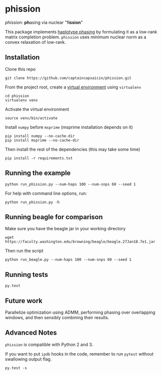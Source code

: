 # phission

*phission:* **ph**asing via nuclear "f**ission**"

This package implements [haplotype phasing](https://en.wikipedia.org/wiki/Haplotype_estimation) by formulating it as a low-rank matrix completion problem. `phission` uses minimum nuclear norm as a convex relaxation of low-rank.

## Installation

Clone this repo

```
git clone https://github.com/captaincapsaicin/phission.git
```

From the project root, create a [virtual environment](https://virtualenv.pypa.io/en/stable/) using `virtualenv`

```
cd phission
virtualenv venv
```

Activate the virtual environment
```
source venv/bin/activate
```

Install `numpy` before `msprime` (msprime installation depends on it)
```
pip install numpy --no-cache-dir
pip install msprime --no-cache-dir
```

Then install the rest of the dependencies (this may take some time)
```
pip install -r requirements.txt
```

## Running the example

```
python run_phission.py --num-haps 100 --num-snps 60 --seed 1
```

For help with command line options, run:

```
python run_phission.py -h
```

## Running beagle for comparison

Make sure you have the beagle jar in your working directory

```
wget https://faculty.washington.edu/browning/beagle/beagle.27Jan18.7e1.jar
```

Then run the script
```
python run_beagle.py --num-haps 100 --num-snps 60 --seed 1
```

## Running tests

```
py.test
```

## Future work

Parallelize optimization using ADMM, performing phasing over overlapping windows, and then sensibly combining their results.

## Advanced Notes

`phission` is compatible with Python 2 and 3.

If you want to put `ipdb` hooks in the code, remember to run `pytest` without swallowing output flag.

```
py.test -s
```
